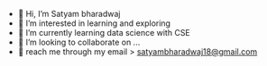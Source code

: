 - 👋 Hi, I’m Satyam bharadwaj
- 👀 I’m interested in learning and exploring 
- 🌱 I’m currently learning data science with CSE
- 💞️ I’m looking to collaborate on ...
- 📧 reach me through my email > satyambharadwaj18@gmail.com

<!---
Satyamsvlog/Satyamsvlog is a ✨ special ✨ repository because its `README.md` (this file) appears on your GitHub profile.
You can click the Preview link to take a look at your changes.
--->

